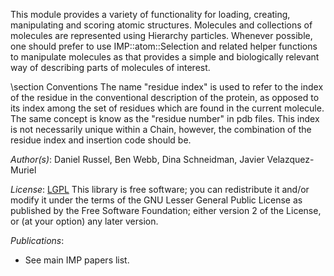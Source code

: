 This module provides a variety of functionality for loading, creating, manipulating and scoring atomic structures. Molecules and collections of molecules are represented using Hierarchy particles. Whenever possible, one should prefer to use IMP::atom::Selection and related helper functions to manipulate molecules as that provides a simple and biologically relevant way of describing parts of molecules of interest.

\section Conventions
The name "residue index" is used to refer to the index of the residue in the conventional description of the protein, as opposed to its index among the set of residues which are found in the current molecule. The same concept is know as the "residue number" in pdb files. This index is not necessarily unique within a Chain, however, the combination of the residue index and insertion code should be.

_Author(s)_: Daniel Russel, Ben Webb, Dina Schneidman, Javier Velazquez-Muriel

_License_: [LGPL](http://www.gnu.org/licenses/old-licenses/lgpl-2.1.html)
This library is free software; you can redistribute it and/or
modify it under the terms of the GNU Lesser General Public
License as published by the Free Software Foundation; either
version 2 of the License, or (at your option) any later version.

_Publications_:
 - See main IMP papers list.
